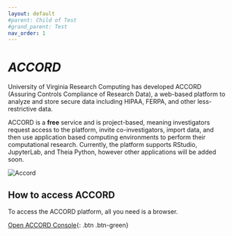```yaml
---
layout: default
#parent: Child of Test
#grand_parent: Test
nav_order: 1
---
```


# ***ACCORD***

University of Virginia Research Computing has developed ACCORD (Assuring Controls Compliance of Research Data), a web-based platform to analyze and store secure data including HIPAA, FERPA, and other less-restrictive data. 

ACCORD is a **free** service and is project-based, meaning investigators request access to the platform, invite co-investigators, import data, and then use application based computing environments to perform their computational research. Currently, the platform supports RStudio, JupyterLab, and Theia Python, however other applications will be added soon. 

![Accord](/assets/img/accord_demo.png)

## How to access ACCORD


To access the ACCORD platform, all you need is a browser. 


[Open ACCORD Console](https://accord.uvarc.io/){: .btn .btn-green}



